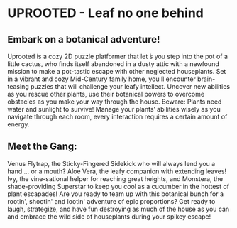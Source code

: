 # UPROOTED - Leaf no one behind
## Embark on a botanical adventure!
Uprooted is a cozy 2D puzzle platformer that let ́s you step into the pot of a little cactus, who finds itself abandoned in a dusty attic with a newfound mission to make a pot-tastic escape with other neglected houseplants.
Set in a vibrant and cozy Mid-Century family home, you ́ll encounter brain-teasing puzzles that will challenge your leafy intellect.
Uncover new abilities as you rescue other plants, use their botanical powers to overcome obstacles as you make your way through the house.
Beware: Plants need water and sunlight to survive!
Manage your plants’ abilities wisely as you navigate through each room, every interaction requires a certain amount of energy.
## Meet the Gang:
Venus Flytrap, the Sticky-Fingered Sidekick who will always lend you a hand ... or a mouth?
Aloe Vera, the leafy companion with extending leaves!
Ivy, the vine-sational helper for reaching great heights, and Monstera, the shade-providing Superstar to keep you cool as a cucumber in the hottest of plant escapades!
Are you ready to team up with this botanical bunch for a rootin', shootin' and lootin' adventure of epic proportions?
Get ready to laugh, strategize, and have fun destroying as much of the house as you can and embrace the wild side of houseplants during your spikey escape!

